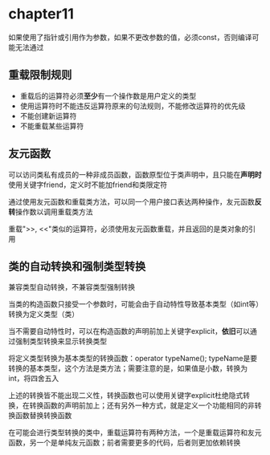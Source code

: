 # chapter11

如果使用了指针或引用作为参数，如果不更改参数的值，必须const，否则编译可能无法通过

## 重载限制规则

- 重载后的运算符必须**至少**有一个操作数是用户定义的类型
- 使用运算符时不能违反运算符原来的句法规则，不能修改运算符的优先级
- 不能创建新运算符
- 不能重载某些运算符

## 友元函数

可以访问类私有成员的一种非成员函数，函数原型位于类声明中，且只能在**声明时**使用关键字friend，定义时不能加friend和类限定符

通过使用友元函数和重载类方法，可以同一个用户接口表达两种操作，友元函数**反转**操作数以调用重载类方法

重载">>, <<"类似的运算符，必须使用友元函数重载，并且返回的是类对象的引用

## 类的自动转换和强制类型转换

兼容类型自动转换，不兼容类型强制转换

当类的构造函数只接受一个参数时，可能会由于自动特性导致基本类型（如int等）转换为定义类型（类）

当不需要自动特性时，可以在构造函数的声明前加上关键字explicit，**依旧**可以通过强制类型转换来显示转换类型

将定义类型转换为基本类型的转换函数：operator typeName(); typeName是要转换的基本类型，这个方法是类方法；需要注意的是，如果值是小数，转换为int，将四舍五入

上述的转换皆不能出现二义性，转换函数也可以使用关键字explicit杜绝隐式转换，在转换函数的声明前加上；还有另外一种方式，就是定义一个功能相同的非转换函数替换转换函数

在可能会进行类型转换的类中，重载运算符有两种方法，一个是重载运算符和友元函数，另一个是单纯友元函数；前者需要更多的代码，后者则更加依赖转换
